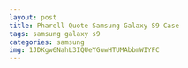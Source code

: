 ```yaml
---
layout: post
title: Pharell Quote Samsung Galaxy S9 Case
tags: samsung galaxy s9
categories: samsung
img: 1JDKgw6NahL3IQUeYGuwHTUMAbbmWIYFC
---
```


